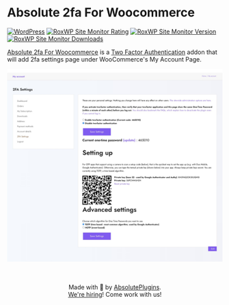 # Absolute 2fa For Woocommerce

[![WordPress](https://img.shields.io/wordpress/v/absolute-2fa-for-woocommerce.svg?label=WordPress&style=flat-square)](https://wordpress.org/plugins/absolute-2fa-for-woocommerce/)
[![RoxWP Site Monitor Rating](https://img.shields.io/wordpress/plugin/r/absolute-2fa-for-woocommerce?label=Rating&style=flat-square)](https://wordpress.org/plugins/absolute-2fa-for-woocommerce/)
[![RoxWP Site Monitor Version](https://img.shields.io/wordpress/plugin/v/absolute-2fa-for-woocommerce.svg?label=Version&style=flat-square)](https://wordpress.org/plugins/absolute-2fa-for-woocommerce/)
[![RoxWP Site Monitor Downloads](https://img.shields.io/wordpress/plugin/dt/absolute-2fa-for-woocommerce?label=Downloads&style=flat-square)](https://wordpress.org/plugins/absolute-2fa-for-woocommerce/)

[Absolute 2fa For Woocommerce](https://wordpress.org/plugins/absolute-2fa-for-woocommerce/) is a [Two Factor Authentication](https://wordpress.org/plugins/two-factor-authentication/) addon that will add 2fa settings page under WooCommerce's My Account Page.

![Demo Screenshot](.wordpress-org/screenshot-1.jpg)

<p align="center">
    <br/><br/>
    Made with 💜 by <a href="https://absoluteplugins.com/">AbsolutePlugins</a>.<br/>
    <a href="https://www.facebook.com/pixelaarllc/jobs/">We're hiring</a>! Come work with us!
</p>

